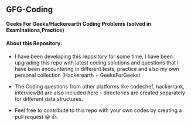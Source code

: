 ## GFG-Coding

**Geeks For Geeks/Hackerearth Coding Problems (solved in Examinations,Practice)**

#### About this Repository:
+ I have been developing this repository for some time, I have been upgrading this repo with latest coding solutions and questions that I have been encountering in different tests, practice and also my own personal collection (Hackerearth + GeeksForGeeks)

+ The Coding questions from other platforms like codechef, hackerrank, interviewBit are also included here - directories are created separately for different data structures.

+ Feel free to contribute to this repo with your own codes by creating a pull request 😛 👍.
